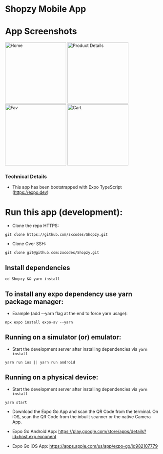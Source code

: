 # Shopzy Mobile App

# App Screenshots
<p align="left">
  <img src="https://github.com/zxcodes/Shopzy/assets/44538497/7e4fc143-b15c-4fc9-b29a-1148676045ed" width="200" alt="Home">
  <img src="https://github.com/zxcodes/Shopzy/assets/44538497/ecebae45-2d3e-4e21-bf77-341fb4bcb87a" width="200" alt="Product Details">
  <img src="https://github.com/zxcodes/Shopzy/assets/44538497/11204ca5-d990-4bd1-a5ec-38728239d797" width="200" alt="Fav">
  <img src="https://github.com/zxcodes/Shopzy/assets/44538497/93481a99-0bbc-4a26-a399-c2cd94bafea5" width="200" alt="Cart">
</p>

### Technical Details

- This app has been bootstrapped with Expo TypeScript (https://expo.dev)

# Run this app (development):

- Clone the repo HTTPS:

```
git clone https://github.com/zxcodes/Shopzy.git

```

- Clone Over SSH:

```
git clone git@github.com:zxcodes/Shopzy.git
```

## Install dependencies

```
cd Shopzy && yarn install
```

## To install any expo dependency use yarn package manager:

- Example (add --yarn flag at the end to force yarn usage):

```
npx expo install expo-av --yarn
```

## Running on a simulator (or) emulator:

- Start the development server after installing dependencies via `yarn install`

```
yarn run ios || yarn run android
```

## Running on a physical device:

- Start the development server after installing dependencies via `yarn install`

```
yarn start
```

- Download the Expo Go App and scan the QR Code from the terminal. On iOS, scan the QR Code from the inbuilt scanner or the native Camera App.

- Expo Go Android App: https://play.google.com/store/apps/details?id=host.exp.exponent

- Expo Go iOS App: https://apps.apple.com/us/app/expo-go/id982107779
